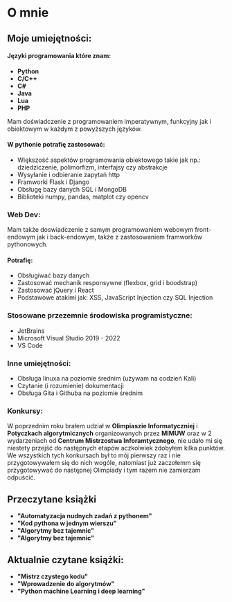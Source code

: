 # O mnie

<h2> Moje umiejętności: </h2>
<h4>Języki programowania które znam:</h4>
<ul>
  <li><b>Python</b></li>
  <li><b>C/C++</b></li>
  <li><b>C#</b></li>
  <li><b>Java</b></li>
  <li><b>Lua</b></li>
  <li><b>PHP</b></li>
</ul>
Mam doświadczenie z programowaniem imperatywnym, funkcyjny jak i obiektowym w każdym z powyższych języków.

<h4>W pythonie potrafię zastosować:</h4>
<ul>
<li>Większość aspektów programowania obiektowego takie jak np.: dziedziczenie, polimorfizm, interfajsy czy abstrakcje</li>
<li>Wysyłanie i odbieranie zapytań http</li>
<li>Framworki Flask i Django</li>
<li>Obsługę bazy danych SQL i MongoDB</li>
<li>Biblioteki numpy, pandas, matplot czy opencv</li>
</ul>

<h3>Web Dev:</h3>
Mam także doswiadczenie z samym programowaniem webowym front-endowym jak i back-endowym, także z zastosowaniem framworków pythonowych.

<h4>Potrafię:</h4>
<ul>
<li>Obsługiwać bazy danych</li>
<li>Zastosować mechanik responsywne (flexbox, grid i boodstrap)
<li>Zastosować jQuery i React</li>
<li>Podstawowe atakimi jak: XSS, JavaScript Injection czy SQL Injection</li>
</ul>
<h3>Stosowane przezemnie środowiska programistyczne:</h3>
<ul>
<li>JetBrains</li>
<li>Microsoft Visual Studio 2019 - 2022</li>
<li>VS Code</li>
</ul>

<h3>Inne umiejętności:</h3>
<ul>
<li>Obsługa linuxa na poziomie średnim (używam na codzień Kali)</li>
<li>Czytanie (i rozumienie) dokumentacji</li>
<li>Obsługa Gita i Githuba na poziomie średnim</li>
</ul>

<h3>Konkursy:</h3>
W poprzednim roku brałem udział w <b>Olimpiaszie Informatyczniej</b> i <b>Potyczkach algorytmicznych</b> organizowanych przez <b>MIMUW</b> oraz w 2 wydarzeniach od <b>Centrum Mistrzostwa Inforamtycznego</b>, nie udało mi się niestety przejść do następnych etapów aczkolwiek zdobyłem kilka punktów. We wszystkich tych konkursach był to mój pierwszy raz i nie przygotowywałem się do nich wogóle, natomiast już zaczołemm się przygotowywać do następnej Olimpiady i tym razem nie zamierzam odpuścić.


<h2>Przeczytane książki</h2>

<b>
  <ul>
    <li>"Automatyzacja nudnych zadań z pythonem"</li>
    <li>"Kod pythona w jednym wierszu"</li>
    <li>"Algorytmy bez tajemnic"</li>
    <li>"Algorytmy bez tajemnic"</li>
  </ul>
</b>


<h2>Aktualnie czytane książki: </h2>

<b>
  <ul>
    <li>"Mistrz czystego kodu"</li>
    <li>"Wprowadzenie do algorytmów"</li>
    <li>"Python machine Learning i deep learning"</li>
  </ul>
</b>

